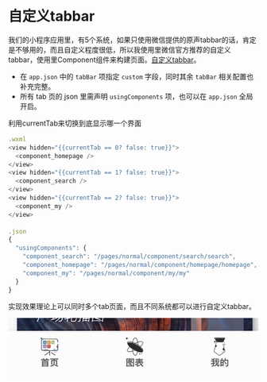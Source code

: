 # 自定义tabbar

我们的小程序应用里，有5个系统，如果只使用微信提供的原声tabbar的话，肯定是不够用的，而且自定义程度很低，所以我使用里微信官方推荐的自定义tabbar，使用里Component组件来构建页面。[自定义tabbar](https://developers.weixin.qq.com/miniprogram/dev/framework/ability/custom-tabbar.html)。

* 在 `app.json` 中的 `tabBar` 项指定 `custom` 字段，同时其余 `tabBar` 相关配置也补充完整。
* 所有 tab 页的 json 里需声明 `usingComponents` 项，也可以在 `app.json` 全局开启。

利用currentTab来切换到底显示哪一个界面

```javascript
.wxml
<view hidden="{{currentTab == 0? false: true}}">
  <component_homepage />
</view>
<view hidden="{{currentTab == 1? false: true}}">
  <component_search />
</view>
<view hidden="{{currentTab == 2? false: true}}">
  <component_my />
</view>

.json
{
  "usingComponents": {
    "component_search": "/pages/normal/component/search/search",
    "component_homepage": "/pages/normal/component/homepage/homepage",
    "component_my": "/pages/normal/component/my/my"
  }
}
```

实现效果理论上可以同时多个tab页面，而且不同系统都可以进行自定义tabbar。

![&#x793A;&#x4F8B;](../../../.gitbook/assets/image%20%2826%29.png)



